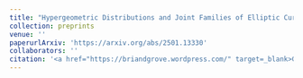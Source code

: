 ```yaml
---
title: "Hypergeometric Distributions and Joint Families of Elliptic Curves"
collection: preprints
venue: ''
paperurlArxiv: 'https://arxiv.org/abs/2501.13330'
collaborators: ''
citation: '<a href="https://briandgrove.wordpress.com/" target=_blank>Grove B.</a> and Saad H., Submitted.'
---
```

